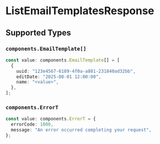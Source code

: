 # ListEmailTemplatesResponse


## Supported Types

### `components.EmailTemplate[]`

```typescript
const value: components.EmailTemplate[] = [
  {
    uuid: "123e4567-6189-4f0a-a881-231840ad32bb",
    editDate: "2025-08-01 12:00:00",
    name: "<value>",
  },
];
```

### `components.ErrorT`

```typescript
const value: components.ErrorT = {
  errorCode: 1000,
  message: "An error occurred completing your request",
};
```

